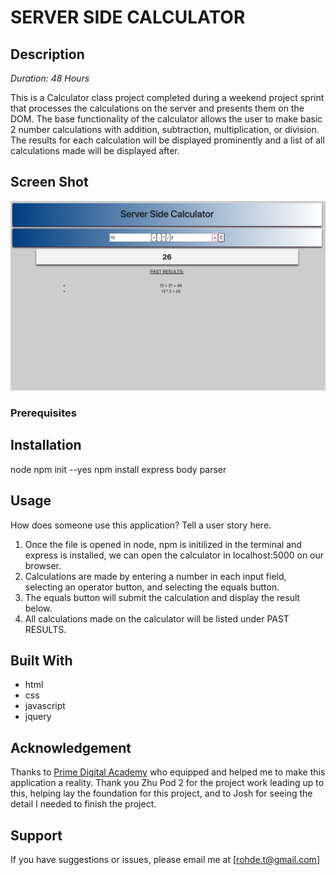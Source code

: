 
# SERVER SIDE CALCULATOR

## Description

_Duration: 48 Hours_

This is a Calculator class project completed during a weekend project sprint that processes the calculations on the server and presents them on the DOM. The base functionality of the calculator allows the user to make basic 2 number calculations with addition, subtraction, multiplication, or division. The results for each calculation will be displayed prominently and a list of all calculations made will be displayed after. 



## Screen Shot

![calculator](images/calculator.png)


### Prerequisites


## Installation

node
npm init --yes
npm install express
body parser

## Usage
How does someone use this application? Tell a user story here.

1. Once the file is opened in node, npm is initilized in the terminal and express is installed, we can open the calculator in localhost:5000 on our browser.
2. Calculations are made by entering a number in each input field, selecting an operator button, and selecting the equals button.
3. The equals button will submit the calculation and display the result below.
4. All calculations made on the calculator will be listed under PAST RESULTS.


## Built With

- html
- css
- javascript
- jquery



## Acknowledgement
Thanks to [Prime Digital Academy](https://www.primeacademy.io) who equipped and helped me to make this application a reality. Thank you Zhu Pod 2 for the project work leading up to this, helping lay the foundation for this project, and to Josh for seeing the detail I needed to finish the project.

## Support
If you have suggestions or issues, please email me at [rohde.t@gmail.com]
